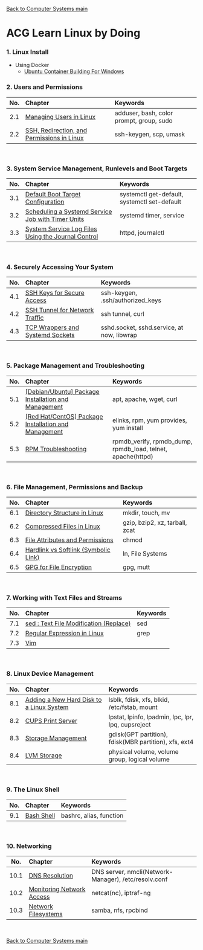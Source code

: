 [Back to Computer Systems main](../../../README.md)

# ACG Learn Linux by Doing

### 1. Linux Install
* Using Docker
  * [Ubuntu Container Building For Windows](1_1/note.md)

### 2. Users and Permissions
|No.|Chapter|Keywords|
|:-:|:------|:-------|
|2.1|[Managing Users in Linux](2_1/note.md)|adduser, bash, color prompt, group, sudo|
|2.2|[SSH, Redirection, and Permissions in Linux](2_2/note.md)|ssh-keygen, scp, umask|

<br>

### 3. System Service Management, Runlevels and Boot Targets
|No.|Chapter|Keywords|
|:-:|:------|:-------|
|3.1|[Default Boot Target Configuration](3_1/note.md)|systemctl get-default, systemctl set-default|
|3.2|[Scheduling a Systemd Service Job with Timer Units](3_2/note.md)|systemd timer, service|
|3.3|[System Service Log Files Using the Journal Control](3_3/note.md)|httpd, journalctl|

<br>

### 4. Securely Accessing Your System
|No.|Chapter|Keywords|
|:-:|:------|:-------|
|4.1|[SSH Keys for Secure Access](4_1/note.md)|ssh-keygen, .ssh/authorized_keys|
|4.2|[SSH Tunnel for Network Traffic](4_2/note.md)|ssh tunnel, curl|
|4.3|[TCP Wrappers and Systemd Sockets](4_3/note.md)|sshd.socket, sshd.service, at now, libwrap|

<br>

### 5. Package Management and Troubleshooting
|No.|Chapter|Keywords|
|:-:|:------|:-------|
|5.1|[[Debian/Ubuntu] Package Installation and Management](5_1/note.md)|apt, apache, wget, curl|
|5.2|[[Red Hat/CentOS] Package Installation and Management](5_2/note.md)|elinks, rpm, yum provides, yum install|
|5.3|[RPM Troubleshooting](5_2/note.md)|rpmdb_verify, rpmdb_dump, rpmdb_load, telnet, apache(httpd)|

<br>

### 6. File Management, Permissions and Backup
|No.|Chapter|Keywords|
|:-:|:------|:-------|
|6.1|[Directory Structure in Linux](6_1/note.md)|mkdir, touch, mv|
|6.2|[Compressed Files in Linux](6_2/note.md)|gzip, bzip2, xz, tarball, zcat|
|6.3|[File Attributes and Permissions](6_3/note.md)|chmod|
|6.4|[Hardlink vs Softlink (Symbolic Link)](6_4/note.md)|ln, File Systems|
|6.5|[GPG for File Encryption](6_5/note.md)|gpg, mutt|

<br>

### 7. Working with Text Files and Streams
|No.|Chapter|Keywords|
|:-:|:------|:-------|
|7.1|[sed : Text File Modification (Replace)](7_1/note.md)|sed|
|7.2|[Regular Expression in Linux](7_2/note.md)|grep|
|7.3|[Vim](7_3/note.md)||

<br>

### 8. Linux Device Management
|No.|Chapter|Keywords|
|:-:|:------|:-------|
|8.1|[Adding a New Hard Disk to a Linux System](8_1/note.md)|lsblk, fdisk, xfs, blkid, /etc/fstab, mount|
|8.2|[CUPS Print Server](8_2/note.md)|lpstat, lpinfo, lpadmin, lpc, lpr, lpq, cupsreject|
|8.3|[Storage Management](8_3/note.md)|gdisk(GPT partition), fdisk(MBR partition), xfs, ext4|
|8.4|[LVM Storage](./8_4/note.md)|physical volume, volume group, logical volume|

<br>

### 9. The Linux Shell
|No.|Chapter|Keywords|
|:-:|:------|:-------|
|9.1|[Bash Shell](./9_1/note.md)|bashrc, alias, function|

<br>

### 10. Networking
|No.|Chapter|Keywords|
|:-:|:------|:-------|
|10.1|[DNS Resolution](./10_1/note.md)|DNS server, nmcli(Network-Manager), /etc/resolv.conf|
|10.2|[Monitoring Network Access](./10_2/note.md)|netcat(nc), iptraf-ng|
|10.3|[Network Filesystems](./10_3/note.md)|samba, nfs, rpcbind|

<br>



[Back to Computer Systems main](../../../README.md)